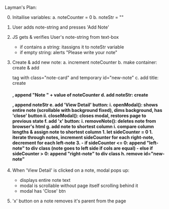 Layman's Plan:

0. Initailise variables:
    a. noteCounter = 0
    b. noteStr = ""

1. User adds note-string and presses 'Add Note'

2. JS gets & verifies User's note-string from text-box
    - if contains a string: itassigns it to noteStr variable
    - if empty string: alerts "Please write your note"

3. Create & add new note:
    a. increment noteCounter
    b. make container: create & add <div> tag with class="note-card" and temporary id="new-note"
    c. add title: create <h4>, append "Note " + value of noteCounter
    d. add noteStr: create <p>, append noteStr
    e. add 'View Detail' button:
        i. openModal(): shows entire note (scrollable with background fixed), dims background, has 'close' button
        ii. closeModal(): closes modal, restores page to previous state
    f. add 'x' button:
        i. removeNote(): deletes note from browser's html
    g. add note to shortest column
        i. compare column lengths & assign note to shortest column
            1. let sideCounter = 0
            1. iterate through notes, increment sideCounter for each right-note, decrement for each left-note
            3.  - if sideCounter <= 0: append "left-note" to div class (note goes to left  side if cols are equal)
                - else if sideCounter > 0: append "right-note" to div class
    h. remove id="new-note"

4. When 'View Detail' is clicked on a note, modal pops up:
    - displays entire note text
    - modal is scrollable without page itself scrolling behind it
    - modal has 'Close' btn

5. 'x' button on a note removes it's parent from the page